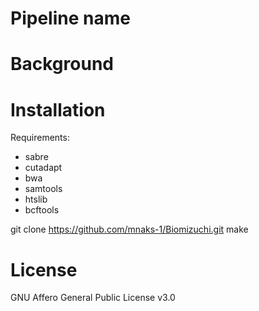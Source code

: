 # Pipeline name

# Background

# Installation

Requirements:
- sabre
- cutadapt
- bwa
- samtools
- htslib
- bcftools

git clone https://github.com/mnaks-1/Biomizuchi.git
make

# License
GNU Affero General Public License v3.0
